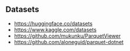 

## Datasets

- https://huggingface.co/datasets
- https://www.kaggle.com/datasets
- https://github.com/mukunku/ParquetViewer
- https://github.com/aloneguid/parquet-dotnet